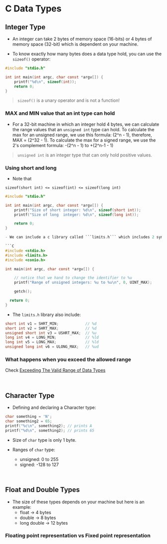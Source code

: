 # C Data Types #

## Integer Type ##

- An integer can take 2 bytes of memory space (16-bits) or 4 bytes of memory space (32-bit) which is dependent on your machine.

- To know exactly how many bytes does a data type hold, you can use the ```sizeof()``` operator:

```C
#include "stdio.h"

int int main(int argc, char const *argv[]) {
    printf("%d\n", sizeof(int));
    return 0;
}
```

> ```sizeof()``` is a unary operator and is not a function!

### MAX and MIN value that an int type can hold ###

- For a 32-bit machine in which an integer hold 4 bytes, we can calculate the range values that an ```unsigned int``` type can hold. To calculate the max for an unsigned range, we use this formula: (2^n - 1), therefore, MAX = (2^32 - 1). To calculate the max for a signed range, we use the 2's complement formula: -(2^n - 1) to +(2^n-1 - 1)
> ```unsigned int``` is an integer type that can only hold positive values.

### Using short and long ###

- Note that
```
sizeof(short int) <= sizeof(int) <= sizeof(long int)
```

```C
#include "stdio.h"

int int main(int argc, char const *argv[]) {
    printf("Size of short integer: %d\n", sizeof(short int));
    printf("Size of long  integer: %d\n", sizeof(long int));

    return 0;
}

- We can include a c library called ```limits.h``` which includes 2 symbolic constants that define the limits of ```int``` type as well as any data type in the C language:

```C
#include <stdio.h>
#include <limits.h>
#include <conio.h>

int main(int argc, char const *argv[]) {

    // notice that we hand to change the identifier to %u
    printf("Range of unsigned integers: %u to %u\n", 0, UINT_MAX);

    getch();

  return 0;
}
```

- The ```limits.h``` library also include:

```C
short int v1 = SHRT_MIN;            // %d
short int v2 = SHRT_MAX;            // %d
unsigned short int v3 = USHRT_MAX;  // %u
long int v4 = LONG_MIN;             // %ld
long int v5 = LONG_MAX;             // %ld
unsigned long int v6 = ULONG_MAX;   // %ud
```

### What happens when you exceed the allowed range ###

Check [Exceeding The Valid Range of Data Types](https://youtu.be/nwfoxcXgs8o?list=PLBlnK6fEyqRggZZgYpPMUxdY1CYkZtARR)
<!-- watch: https://youtu.be/nwfoxcXgs8o?list=PLBlnK6fEyqRggZZgYpPMUxdY1CYkZtARR -->

<br/>

## Character Type ##

- Defining and declaring a Character type:

```C
char something = 'N';
char something2 = 65;
printf("%c\n", something2); // prints A
printf("%d\n", something2); // prints 65
```

- Size of ```char``` type is only 1 byte.

- Ranges of ```char``` type:
    - unsigned: 0 to 255
    - signed: -128 to 127

<br />

## Float and Double Types ##

- The size of these types depends on your machine but here is an example:
    - float -> 4 bytes
    - double -> 8 bytes
    - long double -> 12 bytes  

### Floating point representation vs Fixed point representation ###

<!-- Source: https://youtu.be/vNeOx1rQ25E?list=PLBlnK6fEyqRggZZgYpPMUxdY1CYkZtARR -->
